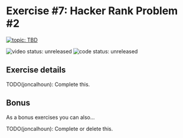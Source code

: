 # Exercise #7: Hacker Rank Problem #2

[![topic: TBD](https://img.shields.io/badge/topic-TBD-green.svg?style=flat-square)](https://github.com/search?q=topic%3ATBD+org%3Agophercises&type=Repositories)

![video status: unreleased](https://img.shields.io/badge/video%20status-unreleased-red.svg?style=flat-square)
![code status: unreleased](https://img.shields.io/badge/code%20status-unreleased-red.svg?style=flat-square)

## Exercise details

TODO(joncalhoun): Complete this.

## Bonus

As a bonus exercises you can also...

TODO(joncalhoun): Complete or delete this.
